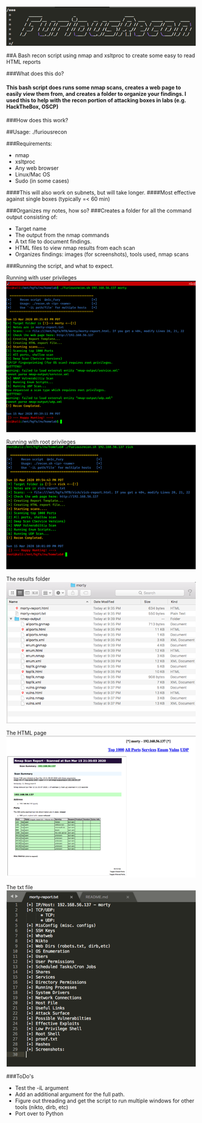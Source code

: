 ![Banner](https://github.com/n1cfury/FuriousRecon/blob/master/images/banner.png)
                                                                  
##A Bash recon script using nmap and xsltproc to create some easy to read HTML reports

###What does this do?
#### This bash script does runs some nmap scans, creates a web page to easily view them from, and creates a folder to organize your findings. I used this to help with the recon portion of attacking boxes in labs (e.g. HackTheBox, OSCP)

###How does this work?

##Usage: ./furiousrecon <target> <foldername>

###Requirements: 
  - nmap
  - xsltproc
  - Any web browser
  - Linux/Mac OS
  - Sudo (in some cases)
  
####This will also work on subnets, but will take longer.
####Most effective against single boxes (typically =< 60 min)

###Organizes my notes, how so?
###Creates a folder for all the command output consisting of: 

- Target name
- The output from the nmap commands
- A txt file to document findings.
- HTML files to view nmap results from each scan
- Organizes findings: images (for screenshots), tools used, nmap scans



###Running the script, and what to expect.

Running with user privileges
![Running as a low priv user](https://github.com/n1cfury/FuriousRecon/blob/master/images/asuser.png)

Running with root privileges
![Running as Root](https://github.com/n1cfury/FuriousRecon/blob/master/images/asroot.png)

The results folder
![The Results Folder](https://github.com/n1cfury/FuriousRecon/blob/master/images/mortyfolder.png)

The HTML page
![The HTML page](https://github.com/n1cfury/FuriousRecon/blob/master/images/htmlpage.png)

The txt file
![The text file](https://github.com/n1cfury/FuriousRecon/blob/master/images/textfile.png)

###ToDo's
- Test the -iL argument
- Add an additional argument for the full path.
- Figure out threading and get the script to run multiple windows for other tools (nikto, dirb, etc)
- Port over to Python
